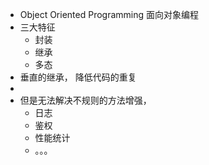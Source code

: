 - Object Oriented Programming 面向对象编程
- 三大特征
	- 封装
	- 继承
	- 多态
- 垂直的继承， 降低代码的重复
-
- 但是无法解决不规则的方法增强，
	- 日志
	- 鉴权
	- 性能统计
	- 。。。